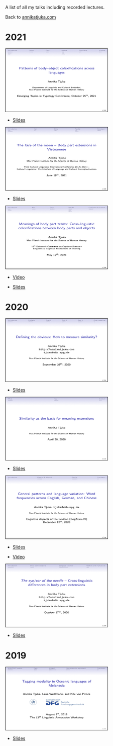 A list of all my talks including recorded lectures.

Back to [annikatjuka.com](https://annikatjuka.github.io/)

# 2021

<img style="border: 1px solid #000000" src="img/tjuka2021_body-object-colexification_ETT.png" width=" 325" height="200">

- <a href="slides/tjuka2021_body-object-colexification_ETT.pdf" target="_blank">Slides</a>


<img style="border: 1px solid #000000" src="img/tjuka2021-face-Vietnamese-CLIC.png" width=" 325" height="200">

- <a href="slides/tjuka2021-face-Vietnamese-CLIC.pdf" target="_blank">Slides</a>


<img style="border: 1px solid #000000" src="img/tjuka2021-body-colexifications-DUCOG.png" width=" 325" height="200">

- <a href="https://youtu.be/AdaagTy00M8" target="_blank">Video</a>

- <a href="slides/tjuka2021-body-colexifications-DUCOG.pdf" target="_blank">Slides</a>

# 2020

<img style="border: 1px solid #000000" src="img/tjuka2020_similarity_STaPs.png" width=" 325" height="200">

- <a href="slides/tjuka2020_similarity_STaPs.pdf" target="_blank">Slides</a>


<img style="border: 1px solid #000000" src="img/tjuka2020_similarity_DLCEmeeting.png" width=" 325" height="200">

- <a href="slides/tjuka2020_similarity_DLCEmeeting.pdf" target="_blank">Slides</a>


<img style="border: 1px solid #000000" src="img/tjuka2020_frequencies_CogALex.png" width=" 325" height="200">

- <a href="slides/tjuka2020_frequencies_CogALex.pdf" target="_blank">Slides</a>

- <a href="https://youtu.be/AMqc9b4pY4g" target="_blank">Video</a>


<img style="border: 1px solid #000000" src="img/tjuka2020_body_object_colexifications_WoW.png" width=" 325" height="200">

- <a href="slides/tjuka2020_body_object_colexifications_WoW.pdf" target="_blank">Slides</a>

# 2019

<img style="border: 1px solid #000000" src="img/tjuka2019_tagging_modality_LAW.png" width=" 325" height="200">

- <a href="slides/tjuka2019_tagging_modality_LAW.pdf" target="_blank">Slides</a>








